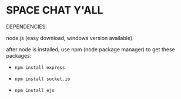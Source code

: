 # SPACE CHAT Y'ALL


DEPENDENCIES:

node.js (easy download, windows version available)


after node is installed, use npm (node package manager) to get these packages:

* `npm install express`

* `npm install socket.io`

* `npm install ejs`

